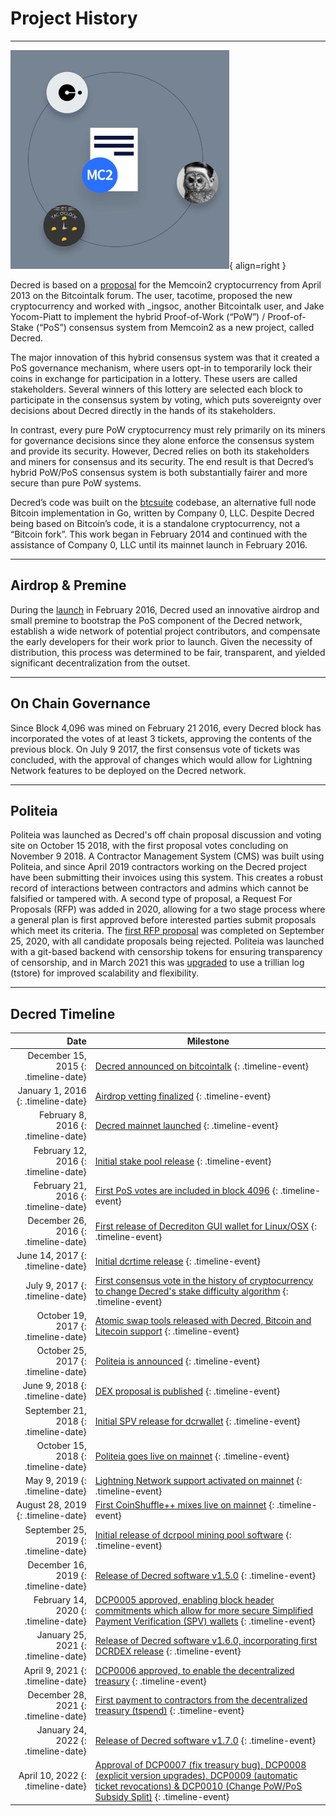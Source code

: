 # Project History

---

![](../img/project-history.png){ align=right }

Decred is based on a [proposal](https://decred.org/research/mackenzie2013.pdf)
for the Memcoin2 cryptocurrency from April 2013 on the Bitcointalk forum. The
user, tacotime, proposed the new cryptocurrency and worked with _ingsoc, another
Bitcointalk user, and Jake Yocom-Piatt to implement the hybrid Proof-of-Work
(“PoW”) / Proof-of-Stake (“PoS”) consensus system from Memcoin2 as a new
project, called Decred.

The major innovation of this hybrid consensus system was that it created a PoS
governance mechanism, where users opt-in to temporarily lock their coins in
exchange for participation in a lottery. These users are called stakeholders.
Several winners of this lottery are selected each block to participate in the
consensus system by voting, which puts sovereignty over decisions about Decred
directly in the hands of its stakeholders.

In contrast, every pure PoW cryptocurrency must rely primarily on its miners for
governance decisions since they alone enforce the consensus system and provide
its security. However, Decred relies on both its stakeholders and miners for
consensus and its security. The end result is that Decred’s hybrid PoW/PoS
consensus system is both substantially fairer and more secure than pure PoW
systems.

Decred’s code was built on the [btcsuite](https://github.com/btcsuite/)
codebase, an alternative full node Bitcoin implementation in Go, written by
Company 0, LLC. Despite Decred being based on Bitcoin’s code, it is a standalone
cryptocurrency, not a “Bitcoin fork”. This work began in February 2014 and
continued with the assistance of Company 0, LLC until its mainnet launch in
February 2016.

---

## Airdrop & Premine

During the [launch](../advanced/premine.md) in February 2016, Decred used an
innovative airdrop and small premine to bootstrap the PoS component of the
Decred network, establish a wide network of potential project contributors, and
compensate the early developers for their work prior to launch. Given the
necessity of distribution, this process was determined to be fair, transparent,
and yielded significant decentralization from the outset.

---

## On Chain Governance

Since Block 4,096 was mined on February 21 2016, every Decred block has incorporated the votes of at least 3 tickets, approving the contents of the previous block. 
On July 9 2017, the first consensus vote of tickets was concluded, with the approval of changes which would allow for Lightning Network features to be deployed on the Decred network.

---

## Politeia

Politeia was launched as Decred's off chain proposal discussion and voting site on October 15 2018, with the first proposal votes concluding on November 9 2018. 
A Contractor Management System (CMS) was built using Politeia, and since April 2019 contractors working on the Decred project have been submitting their invoices using this system. This creates a robust record of interactions between contractors and admins which cannot be falsified or tampered with.
A second type of proposal, a Request For Proposals (RFP) was added in 2020, allowing for a two stage process where a general plan is first approved before interested parties submit proposals which meet its criteria. The [first RFP proposal](https://proposals.decred.org/record/0917c1d) was completed on September 25, 2020, with all candidate proposals being rejected.
Politeia was launched with a git-based backend with censorship tokens for ensuring transparency of censorship, and in March 2021 this was [upgraded](https://github.com/decred/politeia/pull/1180) to use a trillian log (tstore) for improved scalability and flexibility.

---

## Decred Timeline

| Date         | Milestone |
|-------------:|-----------|
| December 15, 2015 {: .timeline-date}  | [Decred announced on bitcointalk](https://bitcointalk.org/index.php?topic=1290358.0) {: .timeline-event} |
| January 1, 2016 {: .timeline-date}    | [Airdrop vetting finalized](https://forum.decred.org/threads/airdrop-rundown.313/) {: .timeline-event} |
| February 8, 2016 {: .timeline-date}   | [Decred mainnet launched](https://explorer.dcrdata.org/block/298e5cc3d985bfe7f81dc135f360abe089edd4396b86d2de66b0cef42b21d980) {: .timeline-event} |
| February 12, 2016 {: .timeline-date}  | [Initial stake pool release](https://forum.decred.org/threads/testnet-stake-pool-is-live.626/) {: .timeline-event} |
| February 21, 2016 {: .timeline-date}  | [First PoS votes are included in block 4096](https://explorer.dcrdata.org/block/00000000000013722f8e5a8af9cf55492e9237e77d29da98695e65fd13033625) {: .timeline-event} |
| December 26, 2016 {: .timeline-date}  | [First release of Decrediton GUI wallet for Linux/OSX](https://forum.decred.org/threads/dd-20-v0-7-0-12-26-16.4702/#post-23300) {: .timeline-event} |
| June 14, 2017 {: .timeline-date}      | [Initial dcrtime release](https://blog.decred.org/2017/06/14/dcrtime-Blockchain-based-Timestamps/) {: .timeline-event} |
| July 9, 2017 {: .timeline-date}       | [First consensus vote in the history of cryptocurrency to change Decred&#39;s stake difficulty algorithm](https://blog.decred.org/2017/04/03/A-New-Ticket-Price-Algorithm/) {: .timeline-event} |
| October 19, 2017 {: .timeline-date}   | [Atomic swap tools released with Decred, Bitcoin and Litecoin support](https://blog.decred.org/2017/09/20/On-Chain-Atomic-Swaps/) {: .timeline-event} |
| October 25, 2017 {: .timeline-date}   | [Politeia is announced](https://blog.decred.org/2017/10/25/Politeia-Proposals-in-a-Timestamped-Filesystem/) {: .timeline-event} |
| June 9, 2018 {: .timeline-date}       | [DEX proposal is published](https://blog.decred.org/2018/06/05/A-New-Kind-of-DEX/) {: .timeline-event} |
| September 21, 2018 {: .timeline-date} | [Initial SPV release for dcrwallet](https://github.com/decred/decred-binaries/releases/tag/v1.3.0) {: .timeline-event} |
| October 15, 2018 {: .timeline-date}   | [Politeia goes live on mainnet](https://blog.decred.org/2018/10/15/Politeia-in-Production/) {: .timeline-event} |
| May 9, 2019 {: .timeline-date}        | [Lightning Network support activated on mainnet](https://github.com/decred/dcps/blob/master/dcp-0004/dcp-0004.mediawiki) {: .timeline-event} |
| August 28, 2019 {: .timeline-date}	| [First CoinShuffle++ mixes live on mainnet](https://blog.decred.org/2019/08/28/Iterating-Privacy/) {: .timeline-event} |
| September 25, 2019 {: .timeline-date}	| [Initial release of dcrpool mining pool software](https://blog.decred.org/2019/09/25/Introducing-Dcrpool/) {: .timeline-event} |
| December 16, 2019 {: .timeline-date}	| [Release of Decred software v1.5.0](https://github.com/decred/decred-binaries/releases/tag/v1.5.0) {: .timeline-event} |
| February 14, 2020 {: .timeline-date}	| [DCP0005 approved, enabling block header commitments which allow for more secure Simplified Payment Verification (SPV) wallets](https://github.com/decred/dcps/blob/master/dcp-0005/dcp-0005.mediawiki) {: .timeline-event} |
| January 25, 2021 {: .timeline-date}	| [Release of Decred software v1.6.0, incorporating first DCRDEX release](https://github.com/decred/decred-binaries/releases/tag/v1.6.0) {: .timeline-event} |
| April 9, 2021 {: .timeline-date}		| [DCP0006 approved, to enable the decentralized treasury](https://github.com/decred/dcps/blob/master/dcp-0006/dcp-0006.mediawiki) {: .timeline-event} |
| December 28, 2021 {: .timeline-date}	| [First payment to contractors from the decentralized treasury (tspend)](https://dcrdata.decred.org/tx/f57f2f35abcfc58cb8d45da6315982610203c1335ee0d68b36240f22c24a557a) {: .timeline-event} |
| January 24, 2022 {: .timeline-date}	| [Release of Decred software v1.7.0](https://github.com/decred/decred-binaries/releases/tag/v1.7.0) {: .timeline-event} |
| April 10, 2022 {: .timeline-date}		| [Approval of DCP0007 (fix treasury bug), DCP0008 (explicit version upgrades), DCP0009  (automatic ticket revocations) & DCP0010 (Change PoW/PoS Subsidy Split)](https://voting.decred.org/) {: .timeline-event} |
